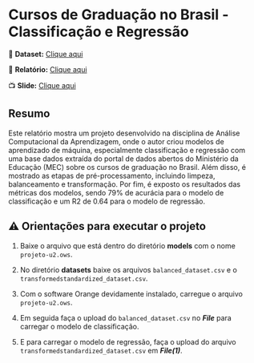 # Cursos de Graduação no Brasil - Classificação e Regressão

:game_die: **Dataset:** [Clique aqui](https://dadosabertos.mec.gov.br/indicadores-sobre-ensino-superior/item/183-cursos-de-graduacao-do-brasil)

:page_facing_up: **Relatório:** [Clique aqui](/relatorio/Relatório_Projeto1.pdf)

:tv: **Slide:** [Clique aqui](https://www.canva.com/design/DAGL4KPcbRU/QjbD-zuC5lVUlhbTX14cHg/edit?utm_content=DAGL4KPcbRU&utm_campaign=designshare&utm_medium=link2&utm_source=sharebutton)

## Resumo

Este relatório mostra um projeto desenvolvido na disciplina de Análise Computacional da Aprendizagem, onde o autor criou modelos de aprendizado de máquina, especialmente classificação e regressão com uma base dados extraída do portal de dados abertos do Ministério da Educação (MEC) sobre os cursos de graduação no Brasil. Além disso, é mostrado as etapas de pré-processamento, incluindo limpeza, balanceamento e transformação. Por fim, é exposto os resultados das métricas dos modelos, sendo 79% de acurácia para o modelo de classificação e um R2 de 0.64 para o modelo de regressão.

## :warning: Orientações para executar o projeto

1. Baixe o arquivo que está dentro do diretório **models** com o nome `projeto-u2.ows`.
2. No diretório **datasets** baixe os arquivos `balanced_dataset.csv` e o `transformedstandardized_dataset.csv`.

3. Com o software Orange devidamente instalado, carregue o arquivo `projeto-u2.ows`.
4. Em seguida faça o upload do `balanced_dataset.csv` no ***File*** para carregar o modelo de classificação.
5. E para carregar o modelo de regressão, faça o upload do arquivo `transformedstandardized_dataset.csv` em ***File(1)***.